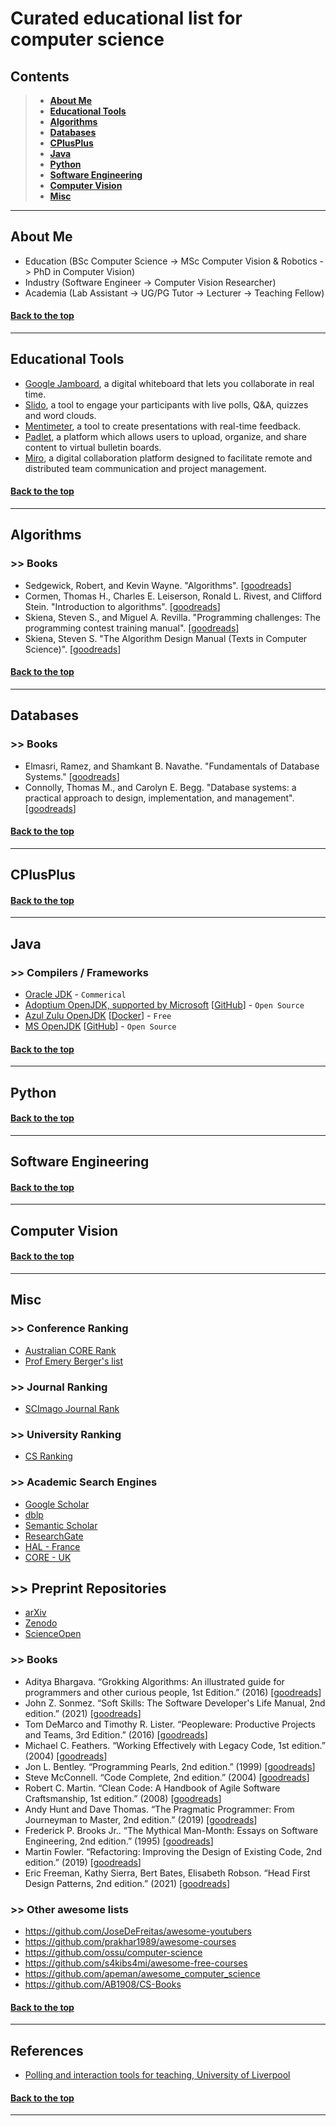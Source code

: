 # Curated educational list for computer science
## Contents
> * **[About Me](#about-me)**
> * **[Educational Tools](#educational-tools)**
> * **[Algorithms](#algorithms)**
> * **[Databases](#databases)**
> * **[CPlusPlus](#cplusplus)**
> * **[Java](#java)**
> * **[Python](#python)**
> * **[Software Engineering](#software-engineering)**
> * **[Computer Vision](#computer-vision)**
> * **[Misc](#misc)**

---

## About Me
- Education (BSc Computer Science -> MSc Computer Vision & Robotics -> PhD in Computer Vision)
- Industry (Software Engineer -> Computer Vision Researcher)
- Academia (Lab Assistant -> UG/PG Tutor -> Lecturer -> Teaching Fellow)

#### [Back to the top](#contents)
---

## Educational Tools
- [Google Jamboard](https://jamboard.google.com/), a digital whiteboard that lets you collaborate in real time.
- [Slido](https://www.slido.com/), a tool to engage your participants with live polls, Q&A, quizzes and word clouds.
- [Mentimeter](https://www.mentimeter.com/), a tool to create presentations with real-time feedback.
- [Padlet](https://padlet.com/), a platform which allows users to upload, organize, and share content to virtual bulletin boards.
- [Miro](https://miro.com/), a digital collaboration platform designed to facilitate remote and distributed team communication and project management.

#### [Back to the top](#contents)
---

## Algorithms

### >> Books
- Sedgewick, Robert, and Kevin Wayne. "Algorithms". [[goodreads](https://www.goodreads.com/book/show/10803540-algorithms)]
- Cormen, Thomas H., Charles E. Leiserson, Ronald L. Rivest, and Clifford Stein. "Introduction to algorithms". [[goodreads](https://www.goodreads.com/book/show/108986.Introduction_to_Algorithms)]
- Skiena, Steven S., and Miguel A. Revilla. "Programming challenges: The programming contest training manual".  [[goodreads](https://www.goodreads.com/book/show/1041695.Programming_Challenges)]
- Skiena, Steven S. "The Algorithm Design Manual (Texts in Computer Science)". [[goodreads](https://www.goodreads.com/book/show/55357750-the-algorithm-design-manual)]

#### [Back to the top](#contents)
---

## Databases

### >> Books
- Elmasri, Ramez, and Shamkant B. Navathe. "Fundamentals of Database Systems." [[goodreads](https://www.goodreads.com/book/show/161300.Fundamentals_of_Database_Systems)]
- Connolly, Thomas M., and Carolyn E. Begg. "Database systems: a practical approach to design, implementation, and management". [[goodreads](https://www.goodreads.com/book/show/617120.Database_Systems)]

#### [Back to the top](#contents)
---

## CPlusPlus

#### [Back to the top](#contents)
---

## Java

### >> Compilers / Frameworks
- [Oracle JDK](https://www.oracle.com/java/technologies/) - `Commerical`
- [Adoptium OpenJDK, supported by Microsoft](https://adoptium.net/) [[GitHub](https://github.com/adoptium/jdk)] - `Open Source`
- [Azul Zulu OpenJDK](https://www.azul.com/downloads/?package=jdk#zulu) [[Docker](https://github.com/zulu-openjdk/zulu-openjdk)] - `Free`
- [MS OpenJDK](https://www.microsoft.com/openjdk) [[GitHub](https://github.com/microsoft/openjdk)]  - `Open Source`

#### [Back to the top](#contents)

---

## Python

#### [Back to the top](#contents)

---

## Software Engineering

#### [Back to the top](#contents)

---

## Computer Vision

#### [Back to the top](#contents)
---

## Misc

### >> Conference Ranking
- [Australian CORE Rank](http://portal.core.edu.au/conf-ranks/)
- [Prof Emery Berger's list](https://github.com/emeryberger/csconferences)

### >> Journal Ranking
- [SCImago Journal Rank](https://www.scimagojr.com)

### >> University Ranking
- [CS Ranking](https://csrankings.org/)

### >> Academic Search Engines
- [Google Scholar](https://scholar.google.com)
- [dblp](https://dblp.org)
- [Semantic Scholar](https://semanticscholar.org)
- [ResearchGate](https://www.researchgate.net)
- [HAL - France](https://hal.archives-ouvertes.fr)
- [CORE - UK](https://core.ac.uk)

## >> Preprint Repositories
- [arXiv](https://arxiv.org)
- [Zenodo](https://zenodo.org)
- [ScienceOpen](https://www.scienceopen.com)

### >> Books
- Aditya Bhargava. “Grokking Algorithms: An illustrated guide for programmers and other curious people, 1st Edition.” (2016) [[goodreads](https://www.goodreads.com/book/show/22847284-grokking-algorithms-an-illustrated-guide-for-programmers-and-other-curio)]
- John Z. Sonmez. “Soft Skills: The Software Developer's Life Manual, 2nd edition.” (2021) [[goodreads](https://www.goodreads.com/book/show/59727347-soft-skills)]
- Tom DeMarco and Timothy R. Lister. “Peopleware: Productive Projects and Teams, 3rd Edition.” (2016) [[goodreads](https://www.goodreads.com/book/show/67825.Peopleware)]
- Michael C. Feathers. “Working Effectively with Legacy Code, 1st edition.” (2004) [[goodreads](https://www.goodreads.com/book/show/44919.Working_Effectively_with_Legacy_Code)]
- Jon L. Bentley. “Programming Pearls, 2nd edition.” (1999) [[goodreads](https://www.goodreads.com/book/show/35625104-programming-pearls)]
- Steve McConnell. “Code Complete, 2nd edition.” (2004) [[goodreads](https://www.goodreads.com/book/show/4845.Code_Complete)]
- Robert C. Martin. “Clean Code: A Handbook of Agile Software Craftsmanship, 1st edition.” (2008) [[goodreads](https://www.goodreads.com/book/show/3735293-clean-code)]
- Andy Hunt and Dave Thomas. “The Pragmatic Programmer: From Journeyman to Master, 2nd edition.” (2019) [[goodreads](https://www.goodreads.com/book/show/4099.The_Pragmatic_Programmer)]
- Frederick P. Brooks Jr.. “The Mythical Man-Month: Essays on Software Engineering, 2nd edition.” (1995) [[goodreads](https://www.goodreads.com/book/show/13629.The_Mythical_Man_Month)]
- Martin Fowler. “Refactoring: Improving the Design of Existing Code, 2nd edition.” (2019) [[goodreads](https://www.goodreads.com/book/show/44936.Refactoring)]
- Eric Freeman, Kathy Sierra, Bert Bates, Elisabeth Robson. “Head First Design Patterns, 2nd edition.” (2021) [[goodreads](https://www.goodreads.com/book/show/58128.Head_First_Design_Patterns)]

### >> Other awesome lists
- https://github.com/JoseDeFreitas/awesome-youtubers
- https://github.com/prakhar1989/awesome-courses
- https://github.com/ossu/computer-science
- https://github.com/s4kibs4mi/awesome-free-courses
- https://github.com/apeman/awesome_computer_science
- https://github.com/AB1908/CS-Books
#### [Back to the top](#contents)

---

## References
- [Polling and interaction tools for teaching, University of Liverpool](https://www.liverpool.ac.uk/media/livacuk/centre-for-innovation-in-education/digiguides/polling-and-interaction-tools-for-teaching/polling-and-interaction-tools-for-teaching.pdf)
#### [Back to the top](#contents)

---

